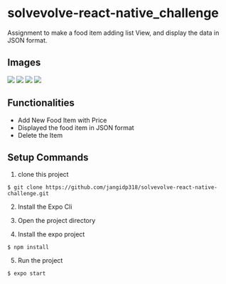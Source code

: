 # solvevolve-react-native_challenge

Assignment to make a food item adding list View, and display the data in JSON format.

## Images

<img src="/images/img1.jpeg" style="width:flex; height:flex">
<img src="/images/img2.jpeg" style="width:flex; height:flex">
<img src="/images/img3.jpeg" style="width:flex; height:flex">
<img src="/images/img4.jpeg" style="width:flex; height:flex">


## Functionalities

* Add New Food Item with Price
* Displayed the food item in JSON format
* Delete the Item

## Setup Commands

1. clone this project
````
$ git clone https://github.com/jangidp318/solvevolve-react-native-challenge.git
````
2. Install the Expo Cli

3. Open the project directory 

4. Install the expo project
````
$ npm install
````
5. Run the project
````
$ expo start
````
